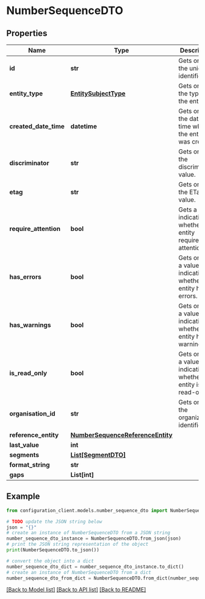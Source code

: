 # NumberSequenceDTO


## Properties

Name | Type | Description | Notes
------------ | ------------- | ------------- | -------------
**id** | **str** | Gets or sets the unique identifier. | [optional] 
**entity_type** | [**EntitySubjectType**](EntitySubjectType.md) | Gets or sets the type of the entity. | [optional] 
**created_date_time** | **datetime** | Gets or sets the date and time when the entity was created. | [optional] 
**discriminator** | **str** | Gets or sets the discriminator value. | [optional] 
**etag** | **str** | Gets or sets the ETag value. | [optional] 
**require_attention** | **bool** | Gets a value indicating whether the entity requires attention. | [optional] [readonly] 
**has_errors** | **bool** | Gets or sets a value indicating whether the entity has errors. | [optional] 
**has_warnings** | **bool** | Gets or sets a value indicating whether the entity has warnings. | [optional] 
**is_read_only** | **bool** | Gets or sets a value indicating whether the entity is read-only. | [optional] 
**organisation_id** | **str** | Gets or sets the organization identifier. | [optional] 
**reference_entity** | [**NumberSequenceReferenceEntity**](NumberSequenceReferenceEntity.md) |  | [optional] 
**last_value** | **int** |  | [optional] 
**segments** | [**List[SegmentDTO]**](SegmentDTO.md) |  | [optional] 
**format_string** | **str** |  | [optional] 
**gaps** | **List[int]** |  | [optional] 

## Example

```python
from configuration_client.models.number_sequence_dto import NumberSequenceDTO

# TODO update the JSON string below
json = "{}"
# create an instance of NumberSequenceDTO from a JSON string
number_sequence_dto_instance = NumberSequenceDTO.from_json(json)
# print the JSON string representation of the object
print(NumberSequenceDTO.to_json())

# convert the object into a dict
number_sequence_dto_dict = number_sequence_dto_instance.to_dict()
# create an instance of NumberSequenceDTO from a dict
number_sequence_dto_from_dict = NumberSequenceDTO.from_dict(number_sequence_dto_dict)
```
[[Back to Model list]](../README.md#documentation-for-models) [[Back to API list]](../README.md#documentation-for-api-endpoints) [[Back to README]](../README.md)


